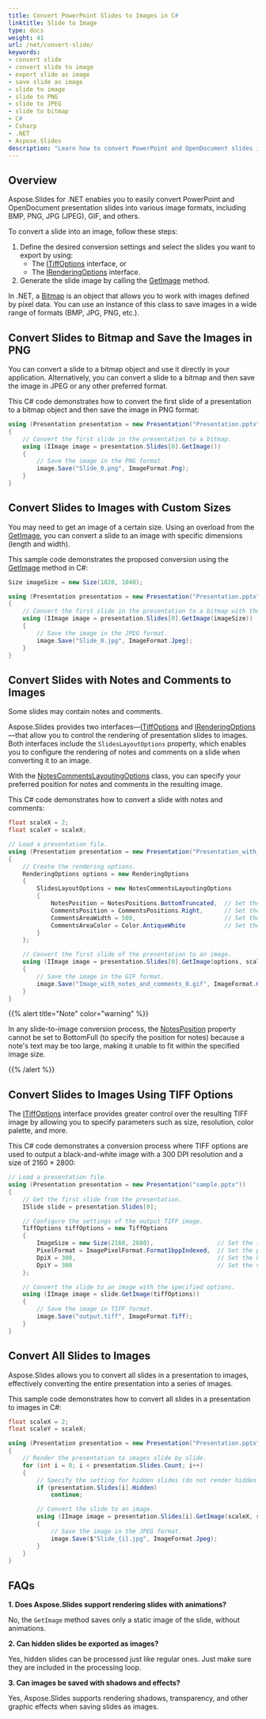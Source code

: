 ```yaml
---
title: Convert PowerPoint Slides to Images in C#
linktitle: Slide to Image
type: docs
weight: 41
url: /net/convert-slide/
keywords: 
- convert slide
- convert slide to image
- export slide as image
- save slide as image
- slide to image
- slide to PNG
- slide to JPEG
- slide to bitmap
- C#
- Csharp
- .NET
- Aspose.Slides
description: "Learn how to convert PowerPoint and OpenDocument slides into various formats using Aspose.Slides for .NET. Easily export PPTX and ODP slides to BMP, PNG, JPEG, TIFF, and more with high-quality results."
---
```


## **Overview**

Aspose.Slides for .NET enables you to easily convert PowerPoint and OpenDocument presentation slides into various image formats, including BMP, PNG, JPG (JPEG), GIF, and others.

To convert a slide into an image, follow these steps:

1. Define the desired conversion settings and select the slides you want to export by using:
    - The [ITiffOptions](https://reference.aspose.com/slides/net/aspose.slides.export/itiffoptions/) interface, or
    - The [IRenderingOptions](https://reference.aspose.com/slides/net/aspose.slides.export/irenderingoptions/) interface.
2. Generate the slide image by calling the [GetImage](https://reference.aspose.com/slides/net/aspose.slides/islide/getimage/) method.

In .NET, a [Bitmap](https://docs.microsoft.com/en-us/dotnet/api/system.drawing.bitmap?view=net-5.0) is an object that allows you to work with images defined by pixel data. You can use an instance of this class to save images in a wide range of formats (BMP, JPG, PNG, etc.).

## **Convert Slides to Bitmap and Save the Images in PNG**

You can convert a slide to a bitmap object and use it directly in your application. Alternatively, you can convert a slide to a bitmap and then save the image in JPEG or any other preferred format.

This C# code demonstrates how to convert the first slide of a presentation to a bitmap object and then save the image in PNG format:

```cs
using (Presentation presentation = new Presentation("Presentation.pptx"))
{
    // Convert the first slide in the presentation to a bitmap.
    using (IImage image = presentation.Slides[0].GetImage())
    {
        // Save the image in the PNG format.
        image.Save("Slide_0.png", ImageFormat.Png);
    }
}
```

## **Convert Slides to Images with Custom Sizes**

You may need to get an image of a certain size. Using an overload from the [GetImage](https://reference.aspose.com/slides/net/aspose.slides/islide/getimage/), you can convert a slide to an image with specific dimensions (length and width). 

This sample code demonstrates the proposed conversion using the [GetImage](https://reference.aspose.com/slides/net/aspose.slides/islide/getimage/) method in C#:

```cs
Size imageSize = new Size(1820, 1040);

using (Presentation presentation = new Presentation("Presentation.pptx"))
{
    // Convert the first slide in the presentation to a bitmap with the specified size.
    using (IImage image = presentation.Slides[0].GetImage(imageSize))
    {
        // Save the image in the JPEG format.
        image.Save("Slide_0.jpg", ImageFormat.Jpeg);
    }
}
```

## **Convert Slides with Notes and Comments to Images**

Some slides may contain notes and comments.

Aspose.Slides provides two interfaces—[ITiffOptions](https://reference.aspose.com/slides/net/aspose.slides.export/itiffoptions/) and [IRenderingOptions](https://reference.aspose.com/slides/net/aspose.slides.export/irenderingoptions/)—that allow you to control the rendering of presentation slides to images. Both interfaces include the `SlidesLayoutOptions` property, which enables you to configure the rendering of notes and comments on a slide when converting it to an image.

With the [NotesCommentsLayoutingOptions](https://reference.aspose.com/slides/net/aspose.slides.export/notescommentslayoutingoptions/) class, you can specify your preferred position for notes and comments in the resulting image.

This C# code demonstrates how to convert a slide with notes and comments:

```cs
float scaleX = 2;
float scaleY = scaleX;

// Load a presentation file.
using (Presentation presentation = new Presentation("Presentation_with_notes_and_comments.pptx"))
{
    // Create the rendering options.
    RenderingOptions options = new RenderingOptions
    {
        SlidesLayoutOptions = new NotesCommentsLayoutingOptions
        {
            NotesPosition = NotesPositions.BottomTruncated,  // Set the position of the notes.
            CommentsPosition = CommentsPositions.Right,      // Set the position of the comments.
            CommentsAreaWidth = 500,                         // Set the width of the comments area.
            CommentsAreaColor = Color.AntiqueWhite           // Set the color for the comments area.
        }
    };

    // Convert the first slide of the presentation to an image.
    using (IImage image = presentation.Slides[0].GetImage(options, scaleX, scaleY))
    {
        // Save the image in the GIF format.
        image.Save("Image_with_notes_and_comments_0.gif", ImageFormat.Gif);
    }
}
```

{{% alert title="Note" color="warning" %}} 

In any slide-to-image conversion process, the [NotesPosition](https://reference.aspose.com/slides/net/aspose.slides.export/inotescommentslayoutingoptions/notesposition/) property cannot be set to BottomFull (to specify the position for notes) because a note's text may be too large, making it unable to fit within the specified image size.

{{% /alert %}} 

## **Convert Slides to Images Using TIFF Options**

The [ITiffOptions](https://reference.aspose.com/slides/net/aspose.slides.export/itiffoptions/) interface provides greater control over the resulting TIFF image by allowing you to specify parameters such as size, resolution, color palette, and more.

This C# code demonstrates a conversion process where TIFF options are used to output a black-and-white image with a 300 DPI resolution and a size of 2160 × 2800:

```cs
// Load a presentation file.
using (Presentation presentation = new Presentation("sample.pptx"))
{
    // Get the first slide from the presentation.
    ISlide slide = presentation.Slides[0];

    // Configure the settings of the output TIFF image.
    TiffOptions tiffOptions = new TiffOptions
    {
        ImageSize = new Size(2160, 2880),                  // Set the image size.
        PixelFormat = ImagePixelFormat.Format1bppIndexed,  // Set the pixel format (black and white).
        DpiX = 300,                                        // Set the horizontal resolution.
        DpiY = 300                                         // Set the vertical resolution.
    };

    // Convert the slide to an image with the specified options.
    using (IImage image = slide.GetImage(tiffOptions))
    {
        // Save the image in TIFF format.
        image.Save("output.tiff", ImageFormat.Tiff);
    }
}
```

## **Convert All Slides to Images**

Aspose.Slides allows you to convert all slides in a presentation to images, effectively converting the entire presentation into a series of images.

This sample code demonstrates how to convert all slides in a presentation to images in C#:

```cs
float scaleX = 2;
float scaleY = scaleX;

using (Presentation presentation = new Presentation("Presentation.pptx"))
{
    // Render the presentation to images slide by slide.
    for (int i = 0; i < presentation.Slides.Count; i++)
    {
        // Specify the setting for hidden slides (do not render hidden slides).
        if (presentation.Slides[i].Hidden)
            continue;

        // Convert the slide to an image.
        using (IImage image = presentation.Slides[i].GetImage(scaleX, scaleY))
        {
            // Save the image in the JPEG format.
            image.Save($"Slide_{i}.jpg", ImageFormat.Jpeg);
        }
    }
}
```

## **FAQs**

**1. Does Aspose.Slides support rendering slides with animations?**

No, the `GetImage` method saves only a static image of the slide, without animations.

**2. Can hidden slides be exported as images?**

Yes, hidden slides can be processed just like regular ones. Just make sure they are included in the processing loop.

**3. Can images be saved with shadows and effects?**

Yes, Aspose.Slides supports rendering shadows, transparency, and other graphic effects when saving slides as images.
